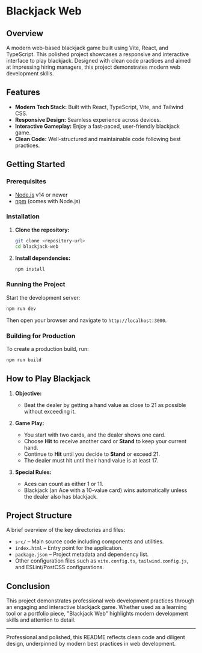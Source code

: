 # Blackjack Web

## Overview

A modern web-based blackjack game built using Vite, React, and TypeScript. This polished project showcases a responsive and interactive interface to play blackjack. Designed with clean code practices and aimed at impressing hiring managers, this project demonstrates modern web development skills.

## Features

- **Modern Tech Stack:** Built with React, TypeScript, Vite, and Tailwind CSS.
- **Responsive Design:** Seamless experience across devices.
- **Interactive Gameplay:** Enjoy a fast-paced, user-friendly blackjack game.
- **Clean Code:** Well-structured and maintainable code following best practices.

## Getting Started

### Prerequisites

- [Node.js](https://nodejs.org/) v14 or newer
- [npm](https://www.npmjs.com/) (comes with Node.js)

### Installation

1. **Clone the repository:**
   ```bash
   git clone <repository-url>
   cd blackjack-web
   ```

2. **Install dependencies:**
   ```bash
   npm install
   ```

### Running the Project

Start the development server:

```bash
npm run dev
```

Then open your browser and navigate to `http://localhost:3000`.

### Building for Production

To create a production build, run:

```bash
npm run build
```

## How to Play Blackjack

1. **Objective:**
   - Beat the dealer by getting a hand value as close to 21 as possible without exceeding it.

2. **Game Play:**
   - You start with two cards, and the dealer shows one card.
   - Choose **Hit** to receive another card or **Stand** to keep your current hand.
   - Continue to **Hit** until you decide to **Stand** or exceed 21.
   - The dealer must hit until their hand value is at least 17.

3. **Special Rules:**
   - Aces can count as either 1 or 11.
   - Blackjack (an Ace with a 10-value card) wins automatically unless the dealer also has blackjack.

## Project Structure

A brief overview of the key directories and files:

- `src/` – Main source code including components and utilities.
- `index.html` – Entry point for the application.
- `package.json` – Project metadata and dependency list.
- Other configuration files such as `vite.config.ts`, `tailwind.config.js`, and ESLint/PostCSS configurations.

## Conclusion

This project demonstrates professional web development practices through an engaging and interactive blackjack game. Whether used as a learning tool or a portfolio piece, "Blackjack Web" highlights modern development skills and attention to detail.

---

Professional and polished, this README reflects clean code and diligent design, underpinned by modern best practices in web development.